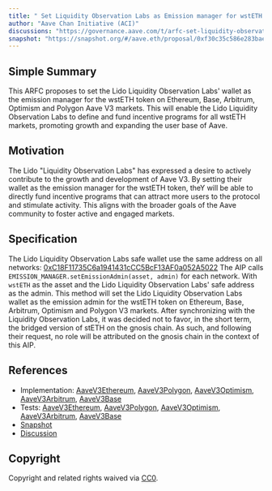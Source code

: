 ```yaml
---
title: " Set Liquidity Observation Labs as Emission manager for wstETH on V3 markets"
author: "Aave Chan Initiative (ACI)"
discussions: "https://governance.aave.com/t/arfc-set-liquidity-observation-labs-as-emission-manager-for-wsteth-on-v3-markets/16479"
snapshot: "https://snapshot.org/#/aave.eth/proposal/0xf30c35c586e283bae81fe1c22bd4b3cfc7f6da37bde19ac9e633414f28dc9e74"
---
```


## Simple Summary

This ARFC proposes to set the Lido Liquidity Observation Labs' wallet as the emission manager for the wstETH token on Ethereum, Base, Arbitrum, Optimism and Polygon Aave V3 markets. This will enable the Lido Liquidity Observation Labs to define and fund incentive programs for all wstETH markets, promoting growth and expanding the user base of Aave.

## Motivation

The Lido "Liquidity Observation Labs" has expressed a desire to actively contribute to the growth and development of Aave V3. By setting their wallet as the emission manager for the wstETH token, theY will be able to directly fund incentive programs that can attract more users to the protocol and stimulate activity. This aligns with the broader goals of the Aave community to foster active and engaged markets.

## Specification

The Lido Liquidity Observation Labs safe wallet use the same address on all networks: [0xC18F11735C6a1941431cCC5BcF13AF0a052A5022](https://etherscan.io/address/0xC18F11735C6a1941431cCC5BcF13AF0a052A5022)
The AIP calls `EMISSION_MANAGER.setEmissionAdmin(asset, admin)` for each network. With `wstETH` as the asset and the Lido Liquidity Observation Labs' safe address as the admin.
This method will set the Lido Liquidity Observation Labs wallet as the emission admin for the wstETH token on Ethereum, Base, Arbitrum, Optimism and Polygon V3 markets.
After synchronizing with the Liquidity Observation Labs, it was decided not to favor, in the short term, the bridged version of stETH on the gnosis chain.
As such, and following their request, no role will be attributed on the gnosis chain in the context of this AIP.

## References

- Implementation: [AaveV3Ethereum](https://github.com/bgd-labs/aave-proposals-v3/blob/782588f3c935326669ddb28fee28eca2237ce6e1/src/20240206_Multi_SetLiquidityObservationLabsAsEmissionManagerForWstETHOnV3Markets/AaveV3Ethereum_SetLiquidityObservationLabsAsEmissionManagerForWstETHOnV3Markets_20240206.sol), [AaveV3Polygon](https://github.com/bgd-labs/aave-proposals-v3/blob/782588f3c935326669ddb28fee28eca2237ce6e1/src/20240206_Multi_SetLiquidityObservationLabsAsEmissionManagerForWstETHOnV3Markets/AaveV3Polygon_SetLiquidityObservationLabsAsEmissionManagerForWstETHOnV3Markets_20240206.sol), [AaveV3Optimism](https://github.com/bgd-labs/aave-proposals-v3/blob/782588f3c935326669ddb28fee28eca2237ce6e1/src/20240206_Multi_SetLiquidityObservationLabsAsEmissionManagerForWstETHOnV3Markets/AaveV3Optimism_SetLiquidityObservationLabsAsEmissionManagerForWstETHOnV3Markets_20240206.sol), [AaveV3Arbitrum](https://github.com/bgd-labs/aave-proposals-v3/blob/782588f3c935326669ddb28fee28eca2237ce6e1/src/20240206_Multi_SetLiquidityObservationLabsAsEmissionManagerForWstETHOnV3Markets/AaveV3Arbitrum_SetLiquidityObservationLabsAsEmissionManagerForWstETHOnV3Markets_20240206.sol), [AaveV3Base](https://github.com/bgd-labs/aave-proposals-v3/blob/782588f3c935326669ddb28fee28eca2237ce6e1/src/20240206_Multi_SetLiquidityObservationLabsAsEmissionManagerForWstETHOnV3Markets/AaveV3Base_SetLiquidityObservationLabsAsEmissionManagerForWstETHOnV3Markets_20240206.sol)
- Tests: [AaveV3Ethereum](https://github.com/bgd-labs/aave-proposals-v3/blob/782588f3c935326669ddb28fee28eca2237ce6e1/src/20240206_Multi_SetLiquidityObservationLabsAsEmissionManagerForWstETHOnV3Markets/AaveV3Ethereum_SetLiquidityObservationLabsAsEmissionManagerForWstETHOnV3Markets_20240206.t.sol), [AaveV3Polygon](https://github.com/bgd-labs/aave-proposals-v3/blob/782588f3c935326669ddb28fee28eca2237ce6e1/src/20240206_Multi_SetLiquidityObservationLabsAsEmissionManagerForWstETHOnV3Markets/AaveV3Polygon_SetLiquidityObservationLabsAsEmissionManagerForWstETHOnV3Markets_20240206.t.sol), [AaveV3Optimism](https://github.com/bgd-labs/aave-proposals-v3/blob/782588f3c935326669ddb28fee28eca2237ce6e1/src/20240206_Multi_SetLiquidityObservationLabsAsEmissionManagerForWstETHOnV3Markets/AaveV3Optimism_SetLiquidityObservationLabsAsEmissionManagerForWstETHOnV3Markets_20240206.t.sol), [AaveV3Arbitrum](https://github.com/bgd-labs/aave-proposals-v3/blob/782588f3c935326669ddb28fee28eca2237ce6e1/src/20240206_Multi_SetLiquidityObservationLabsAsEmissionManagerForWstETHOnV3Markets/AaveV3Arbitrum_SetLiquidityObservationLabsAsEmissionManagerForWstETHOnV3Markets_20240206.t.sol), [AaveV3Base](https://github.com/bgd-labs/aave-proposals-v3/blob/782588f3c935326669ddb28fee28eca2237ce6e1/src/20240206_Multi_SetLiquidityObservationLabsAsEmissionManagerForWstETHOnV3Markets/AaveV3Base_SetLiquidityObservationLabsAsEmissionManagerForWstETHOnV3Markets_20240206.t.sol)
- [Snapshot](https://snapshot.org/#/aave.eth/proposal/0xf30c35c586e283bae81fe1c22bd4b3cfc7f6da37bde19ac9e633414f28dc9e74)
- [Discussion](https://governance.aave.com/t/arfc-set-liquidity-observation-labs-as-emission-manager-for-wsteth-on-v3-markets/16479)

## Copyright

Copyright and related rights waived via [CC0](https://creativecommons.org/publicdomain/zero/1.0/).
